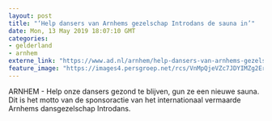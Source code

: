 ```yaml
---
layout: post
title: "‘Help dansers van Arnhems gezelschap Introdans de sauna in’"
date: Mon, 13 May 2019 18:07:10 GMT
categories: 
- gelderland 
- arnhem 
externe_link: "https://www.ad.nl/arnhem/help-dansers-van-arnhems-gezelschap-introdans-de-sauna-in~a59fd5bc/"
feature_image: "https://images4.persgroep.net/rcs/VnMpQjeVZc7JDYIMZg2ErQ0R9Jk/diocontent/148223503/_fitwidth/400/?appId=21791a8992982cd8da851550a453bd7f&quality=0.7"
---
```


ARNHEM - Help onze dansers gezond te blijven, gun ze een nieuwe sauna. Dit is het motto van de sponsoractie van het internationaal vermaarde Arnhems dansgezelschap Introdans.
